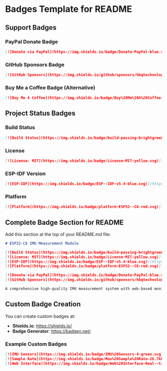 # Badges Template for README

## Support Badges

### PayPal Donate Badge
```markdown
[![Donate via PayPal](https://img.shields.io/badge/Donate-PayPal-blue.svg)](https://paypal.me/hbqtechnology)
```

### GitHub Sponsors Badge
```markdown
[![GitHub Sponsors](https://img.shields.io/github/sponsors/hbqtechnologycompany?style=social)](https://github.com/sponsors/hbqtechnologycompany)
```

### Buy Me a Coffee Badge (Alternative)
```markdown
[![Buy Me A Coffee](https://img.shields.io/badge/Buy%20Me%20A%20Coffee-ffdd00?style=for-the-badge&logo=buy-me-a-coffee&logoColor=black)](https://www.buymeacoffee.com/YOUR_USERNAME)
```

## Project Status Badges

### Build Status
```markdown
[![Build Status](https://img.shields.io/badge/build-passing-brightgreen.svg)](https://github.com/YOUR_USERNAME/ESP32_Vibra_Accel_inclio_Module)
```

### License
```markdown
[![License: MIT](https://img.shields.io/badge/License-MIT-yellow.svg)](https://opensource.org/licenses/MIT)
```

### ESP-IDF Version
```markdown
[![ESP-IDF](https://img.shields.io/badge/ESP--IDF-v5.4-blue.svg)](https://docs.espressif.com/projects/esp-idf/en/latest/)
```

### Platform
```markdown
[![Platform](https://img.shields.io/badge/platform-ESP32--C6-red.svg)](https://www.espressif.com/en/products/socs/esp32-c6)
```

## Complete Badge Section for README

Add this section at the top of your README.md file:

```markdown
# ESP32-C6 IMU Measurement Module

[![Build Status](https://img.shields.io/badge/build-passing-brightgreen.svg)](https://github.com/YOUR_USERNAME/ESP32_Vibra_Accel_inclio_Module)
[![License: MIT](https://img.shields.io/badge/License-MIT-yellow.svg)](https://opensource.org/licenses/MIT)
[![ESP-IDF](https://img.shields.io/badge/ESP--IDF-v5.4-blue.svg)](https://docs.espressif.com/projects/esp-idf/en/latest/)
[![Platform](https://img.shields.io/badge/platform-ESP32--C6-red.svg)](https://www.espressif.com/en/products/socs/esp32-c6)

[![Donate via PayPal](https://img.shields.io/badge/Donate-PayPal-blue.svg)](https://paypal.me/hbqtechnology)
[![GitHub Sponsors](https://img.shields.io/github/sponsors/hbqtechnologycompany?style=social)](https://github.com/sponsors/hbqtechnologycompany)

A comprehensive high-quality IMU measurement system with web-based monitoring capabilities.
```

## Custom Badge Creation

You can create custom badges at:
- **Shields.io**: https://shields.io/
- **Badge Generator**: https://badgen.net/

### Example Custom Badges
```markdown
[![IMU Sensors](https://img.shields.io/badge/IMU%20Sensors-4-green.svg)](https://github.com/YOUR_USERNAME/ESP32_Vibra_Accel_inclio_Module)
[![Sample Rate](https://img.shields.io/badge/Max%20Sample%20Rate-26.7kHz-orange.svg)](https://github.com/YOUR_USERNAME/ESP32_Vibra_Accel_inclio_Module)
[![Web Interface](https://img.shields.io/badge/Web%20Interface-Real--time-blue.svg)](https://github.com/YOUR_USERNAME/ESP32_Vibra_Accel_inclio_Module)
```
